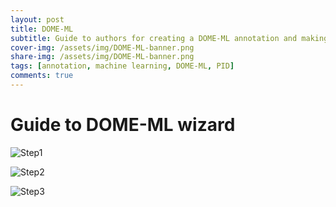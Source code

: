 ```yaml
---
layout: post
title: DOME-ML
subtitle: Guide to authors for creating a DOME-ML annotation and making it visible to reviewers.
cover-img: /assets/img/DOME-ML-banner.png
share-img: /assets/img/DOME-ML-banner.png
tags: [annotation, machine learning, DOME-ML, PID]
comments: true
---
```


# Guide to DOME-ML wizard

![Step1](DOME_Wizard_Step_01.png)

![Step2](DOME_Wizard_Step_02.png)

![Step3](DOME_Wizard_Step_03.png)
